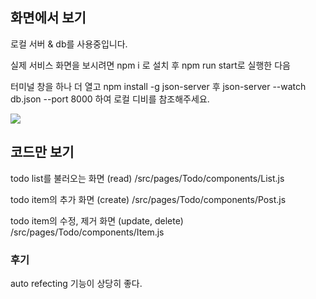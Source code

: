 ## 화면에서 보기
로컬 서버 & db를 사용중입니다. 

실제 서비스 화면을 보시려면 
npm i 로 설치 후 
npm run start로 실행한 다음

터미널 창을 하나 더 열고
npm install -g json-server 후 
json-server --watch db.json --port 8000 
하여 로컬 디비를 참조해주세요. 

![](https://velog.velcdn.com/images/rudwnok123/post/7f10ea03-d0a4-4771-ae1a-e8f9c6d3b555/image.gif)

## 코드만 보기
todo list를 불러오는 화면 (read)
/src/pages/Todo/components/List.js

todo item의 추가 화면 (create)
/src/pages/Todo/components/Post.js

todo item의 수정, 제거 화면 (update, delete) 
/src/pages/Todo/components/Item.js

### 후기
auto refecting 기능이 상당히 좋다. 
